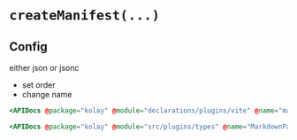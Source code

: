 # `createManifest(...)`

## Config

either json or jsonc

- set order
- change name

```hbs live no-shadow
<APIDocs @package="kolay" @module="declarations/plugins/vite" @name="markdownPages" />
```

```hbs live no-shadow
<APIDocs @package="kolay" @module="src/plugins/types" @name="MarkdownPagesOptions" />
```
